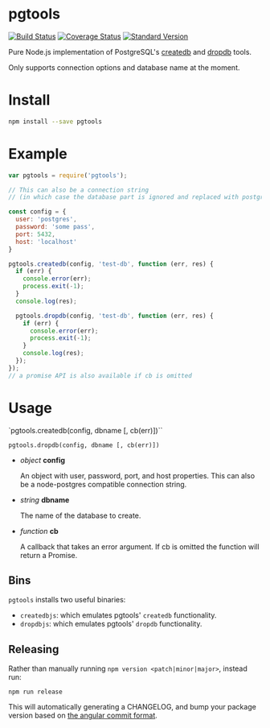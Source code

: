 # pgtools

[![Build
Status](https://travis-ci.org/olalonde/pgtools.svg?branch=master)](https://travis-ci.org/olalonde/pgtools)
[![Coverage Status](https://coveralls.io/repos/github/olalonde/pgtools/badge.svg?branch=master)](https://coveralls.io/github/olalonde/pgtools?branch=master)
[![Standard Version](https://img.shields.io/badge/release-standard%20version-brightgreen.svg)](https://github.com/conventional-changelog/standard-version)


Pure Node.js implementation of PostgreSQL's
[createdb](http://www.postgresql.org/docs/9.4/static/app-createdb.html)
and
[dropdb](http://www.postgresql.org/docs/9.4/static/app-dropdb.html)
tools.

Only supports connection options and database name at the moment.

# Install

```bash
npm install --save pgtools
```

# Example

```javascript
var pgtools = require('pgtools');

// This can also be a connection string
// (in which case the database part is ignored and replaced with postgres)

const config = {
  user: 'postgres',
  password: 'some pass',
  port: 5432,
  host: 'localhost'
}

pgtools.createdb(config, 'test-db', function (err, res) {
  if (err) {
    console.error(err);
    process.exit(-1);
  }
  console.log(res);

  pgtools.dropdb(config, 'test-db', function (err, res) {
    if (err) {
      console.error(err);
      process.exit(-1);
    }
    console.log(res);
  });
});
// a promise API is also available if cb is omitted
```

# Usage

`pgtools.createdb(config, dbname [, cb(err)])``

`pgtools.dropdb(config, dbname [, cb(err)])`

* _object_ __config__

    An object with user, password, port, and host properties. This can
    also be a node-postgres compatible connection string.

* _string_ __dbname__

    The name of the database to create.

* _function_ __cb__

    A callback that takes an error argument. If cb is omitted the
    function will return a Promise.

## Bins

`pgtools` installs two useful binaries:

* `createdbjs`: which emulates pgtools' `createdb` functionality.
* `dropdbjs`: which emulates pgtools' `dropdb` functionality.

## Releasing

Rather than manually running `npm version <patch|minor|major>`, instead run:

```
npm run release
```

This will automatically generating a CHANGELOG, and bump your package version
based on [the angular commit format](https://github.com/conventional-changelog/conventional-changelog-angular/blob/master/convention.md).
